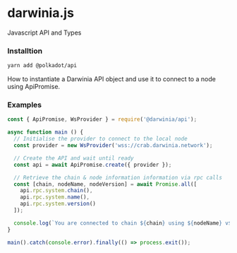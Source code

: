 # darwinia.js
Javascript API and Types

### Installtion

```bash
yarn add @polkadot/api
```
 How to instantiate a Darwinia API object and use it to connect to a node using ApiPromise.

### Examples
```javascript
const { ApiPromise, WsProvider } = require('@darwinia/api');

async function main () {
  // Initialise the provider to connect to the local node
  const provider = new WsProvider('wss://crab.darwinia.network');

  // Create the API and wait until ready
  const api = await ApiPromise.create({ provider });

  // Retrieve the chain & node information information via rpc calls
  const [chain, nodeName, nodeVersion] = await Promise.all([
    api.rpc.system.chain(),
    api.rpc.system.name(),
    api.rpc.system.version()
  ]);

  console.log(`You are connected to chain ${chain} using ${nodeName} v${nodeVersion}`);
}

main().catch(console.error).finally(() => process.exit());
```



